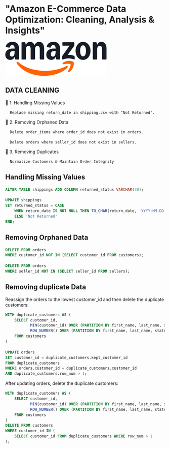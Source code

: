 # "Amazon E-Commerce Data Optimization: Cleaning, Analysis & Insights"

![](https://github.com/Palak019/AMAZON-ADVANCE-SQL-PROJECT-/blob/main/logo.png)

## DATA CLEANING
📌 1. Handling Missing Values

      Replace missing return_date in shipping.csv with "Not Returned".

📌 2. Removing Orphaned Data

      Delete order_items where order_id does not exist in orders.
      
      Delete orders where seller_id does not exist in sellers.
      
📌 3. Removing Duplicates

      Normalize Customers & Maintain Order Integrity

## Handling Missing Values

```sql
ALTER TABLE shippings ADD COLUMN returned_status VARCHAR(30);

UPDATE shippings 
SET returned_status = CASE 
    WHEN return_date IS NOT NULL THEN TO_CHAR(return_date, 'YYYY-MM-DD')  
    ELSE 'Not Returned' 
END;
```

## Removing Orphaned Data

```sql
DELETE FROM orders 
WHERE customer_id NOT IN (SELECT customer_id FROM customers);

DELETE FROM orders 
WHERE seller_id NOT IN (SELECT seller_id FROM sellers);
```
## Removing duplicate Data
Reassign the orders to the lowest customer_id and then delete the duplicate customers:
  
```sql
WITH duplicate_customers AS (
    SELECT customer_id, 
           MIN(customer_id) OVER (PARTITION BY first_name, last_name, state) AS kept_customer_id,
           ROW_NUMBER() OVER (PARTITION BY first_name, last_name, state ORDER BY customer_id) AS row_num
    FROM customers
)

UPDATE orders
SET customer_id = duplicate_customers.kept_customer_id
FROM duplicate_customers
WHERE orders.customer_id = duplicate_customers.customer_id
AND duplicate_customers.row_num > 1;
```

After updating orders, delete the duplicate customers:

```sql
WITH duplicate_customers AS (
    SELECT customer_id, 
           MIN(customer_id) OVER (PARTITION BY first_name, last_name, state) AS kept_customer_id,
           ROW_NUMBER() OVER (PARTITION BY first_name, last_name, state ORDER BY customer_id) AS row_num
    FROM customers
)
DELETE FROM customers
WHERE customer_id IN (
    SELECT customer_id FROM duplicate_customers WHERE row_num > 1
);
```

